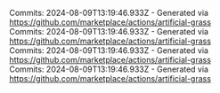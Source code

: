 Commits: 2024-08-09T13:19:46.933Z - Generated via https://github.com/marketplace/actions/artificial-grass
<br>
Commits: 2024-08-09T13:19:46.933Z - Generated via https://github.com/marketplace/actions/artificial-grass
<br>
Commits: 2024-08-09T13:19:46.933Z - Generated via https://github.com/marketplace/actions/artificial-grass
<br>
Commits: 2024-08-09T13:19:46.933Z - Generated via https://github.com/marketplace/actions/artificial-grass
<br>
